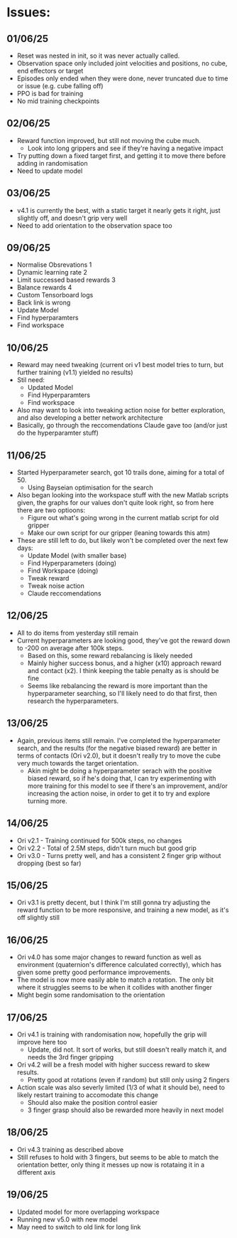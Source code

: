 # Issues:

## 01/06/25
- Reset was nested in init, so it was never actually called.
- Observation space only included joint velocities and positions, no cube, end effectors or target
- Episodes only ended when they were done, never truncated due to time or issue (e.g. cube falling off)
- PPO is bad for training
- No mid training checkpoints

## 02/06/25
- Reward function improved, but still not moving the cube much.
    - Look into long grippers and see if they're having a negative impact
- Try putting down a fixed target first, and getting it to move there before adding in randomisation
- Need to update model

## 03/06/25
- v4.1 is currently the best, with a static target it nearly gets it right, just slightly off, and doesn't grip very well
- Need to add orientation to the observation space too

## 09/06/25
- Normalise Obsrevations 1 
- Dynamic learning rate 2
- Limit successed based rewards 3
- Balance rewards 4
- Custom Tensorboard logs
- Back link is wrong
- Update Model
- Find hyperparamters 
- Find workspace

## 10/06/25
- Reward may need tweaking (current ori v1 best model tries to turn, but further training (v1.1) yielded no results)
- Stil need:
    - Updated Model
    - Find Hyperparamters
    - Find workspace
- Also may want to look into tweaking action noise for better exploration, and also developing a better network architecture
- Basically, go through the reccomendations Claude gave too (and/or just do the hyperparamter stuff)

## 11/06/25
- Started Hyperparameter search, got 10 trails done, aiming for a total of 50.
    - Using Bayseian optimisation for the search
- Also began looking into the workspace stuff with the new Matlab scripts given, the graphs for our values don't quite look right, so from here there are two optioons:
    - Figure out what's going wrong in the current matlab script for old gripper
    - Make our own script for our gripper (leaning towards this atm)
- These are still left to do, but likely won't be completed over the next few days:
    - Update Model (with smaller base)
    - Find Hyperparameters (doing)
    - Find Workspace (doing)
    - Tweak reward 
    - Tweak noise action
    - Claude reccomendations

## 12/06/25
- All to do items from yesterday still remain
- Current hyperparameters are looking good, they've got the reward down to -200 on average after 100k steps. 
    - Based on this, some reward rebalancing is likely needed
    - Mainly higher success bonus, and a higher (x10) approach reward and contact (x2). I think keeping the table penalty as is should be fine
    - Seems like rebalancing the reward is more important than the hyperparameter searching, so I'll likely need to do that first, then research the hyperparameters.

## 13/06/25 
- Again, previous items still remain. I've completed the hyperparameter search, and the results (for the negative biased reward) are better in terms of contacts (Ori v2.0), but it doesn't really try to move the cube very much towards the target orientation. 
    - Akin might be doing a hyperparameter serach with the positive biased reward, so if he's doing that, I can try experimenting with more training for this model to see if there's an improvement, and/or increasing the action noise, in order to get it to try and explore turning more. 

## 14/06/25 
- Ori v2.1 - Training continued for 500k steps, no changes
- Ori v2.2 - Total of 2.5M steps, didn't turn much but good grip
- Ori v3.0 - Turns pretty well, and has a consistent 2 finger grip without dropping (best so far)

## 15/06/25
- Ori v3.1 is pretty decent, but I think I'm still gonna try adjusting the reward function to be more responsive, and training a new model, as it's off slightly still

## 16/06/25
- Ori v4.0 has some major changes to reward function as well as environment (quaternion's difference calculated correctly), which has given some pretty good performance improvements.
- The model is now more easily able to match a rotation. The only bit where it struggles seems to be when it collides with another finger 
- Might begin some randomisation to the orientation

## 17/06/25
- Ori v4.1 is training with randomisation now, hopefully the grip will improve here too
    - Update, did not. It sort of works, but still doesn't really match it, and needs the 3rd finger gripping
- Ori v4.2 will be a fresh model with higher success reward to skew results.
    - Pretty good at rotations (even if random) but still only using 2 fingers
- Action scale was also severly limited (1/3 of what it should be), need to likely restart training to accomodate this change 
    - Should also make the position control easier
    - 3 finger grasp should also be rewarded more heavily in next model

## 18/06/25
- Ori v4.3 training as described above
- Still refuses to hold with 3 fingers, but seems to be able to match the orientation better, only thing it messes up now is rotataing it in a different axis

## 19/06/25
- Updated model for more overlapping workspace
- Running new v5.0 with new model
- May need to switch to old link for long link


